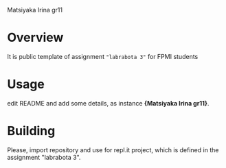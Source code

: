Matsiyaka Irina gr11

# Overview

It is public template of assignment `"labrabota 3"` for FPMI students

# Usage

edit README and add some details, as instance **{Matsiyaka Irina gr11}**.

# Building

Please, import repository and use for repl.it project, which is defined in the assignment "labrabota 3".
